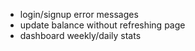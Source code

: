 - login/signup error messages
- update balance without refreshing page
- dashboard weekly/daily stats
